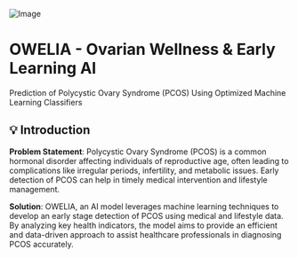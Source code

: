 ![Image](https://github.com/user-attachments/assets/1c4c86dc-0eb3-4998-9960-feb32a5535b3)
# OWELIA - Ovarian Wellness & Early Learning AI
Prediction of Polycystic Ovary Syndrome (PCOS) Using Optimized Machine Learning Classifiers
## 💡 Introduction

**Problem Statement**: Polycystic Ovary Syndrome (PCOS) is a common hormonal disorder affecting individuals of reproductive age, often leading to complications like irregular periods, infertility, and metabolic issues. Early detection of PCOS can help in timely medical intervention and lifestyle management.

**Solution**: OWELIA, an AI model leverages machine learning techniques to develop an early stage detection of PCOS using medical and lifestyle data. By analyzing key health indicators, the model aims to provide an efficient and data-driven approach to assist healthcare professionals in diagnosing PCOS accurately.


